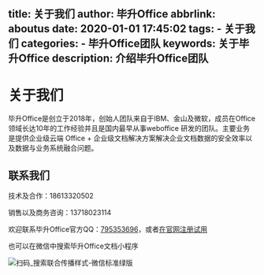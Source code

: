 title: 关于我们
author: 毕升Office
abbrlink: aboutus
date: 2020-01-01 17:45:02
tags:
    - 关于我们
categories:
    - 毕升Office团队
keywords: 关于毕升Office
description: 介绍毕升Office团队
---

# 关于我们

毕升Office是创立于2018年，创始人团队来自于IBM、金山及微软，成员在Office领域长达10年的工作经验并且是国内最早从事weboffice 研发的团队。主要业务是提供企业级云端 Office + 企业级文档解决方案解决企业文档数据的安全效率以及数据与业务系统融合问题。

## 联系我们

技术及合作：18613320502

销售以及商务咨询：13718023114

欢迎联系毕升Office官方QQ：[795353696](tencent://AddContact/?fromId=45&fromSubId=1&subcmd=all&uin=795353696&website=www.oicqzone.com)，或者[在官网注册试用](https://bishengoffice.com/auth/account)

也可以在微信中搜索毕升Office文档小程序

![扫码_搜索联合传播样式-微信标准绿版](https://bisheng-public.nodoc.cn/resource/扫码_搜索联合传播样式-微信标准绿版.png)



